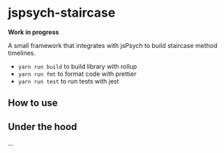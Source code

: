 # jspsych-staircase

**Work in progress**

A small framework that integrates with jsPsych to build staircase method timelines.

- `yarn run build` to build library with rollup
- `yarn run fmt` to format code with prettier
- `yarn run test` to run tests with jest

## How to use

## Under the hood

...
